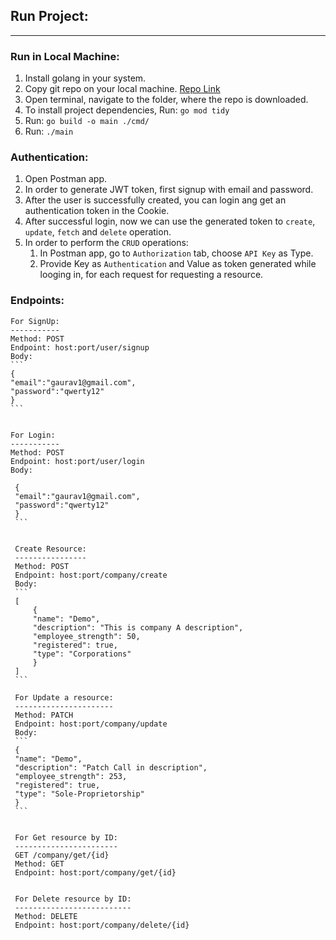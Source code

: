 ## Run Project:
---------------

### Run in Local Machine:
1. Install golang in your system.
2. Copy git repo on your local machine. [Repo Link]()
3. Open terminal, navigate to the folder, where the repo is downloaded.
4. To install project dependencies, Run: `go mod tidy` 
5. Run: `go build -o main ./cmd/`
6. Run: `./main`


### Authentication:
1. Open Postman app. 
2. In order to generate JWT token, first signup with email and password.
3. After the user is successfully created, you can login ang get an authentication token in the Cookie. 
4. After successful login, now we can use the generated token to `create`, `update`, `fetch` and `delete` operation.
5. In order to perform the `CRUD` operations: 
    1. In Postman app, go to `Authorization` tab, choose `API Key` as Type.
    2. Provide Key as `Authentication` and Value as token generated while looging in, for each request for requesting a resource.



### Endpoints:
    For SignUp:
    -----------
    Method: POST 
    Endpoint: host:port/user/signup 
    Body:
    ```
    {
    "email":"gaurav1@gmail.com",
    "password":"qwerty12"
    }
    ```


    For Login:
    -----------
    Method: POST 
    Endpoint: host:port/user/login 
    Body:
   ```
    {
    "email":"gaurav1@gmail.com",
    "password":"qwerty12"
    }
    ```


    Create Resource:
    ----------------
    Method: POST 
    Endpoint: host:port/company/create 
    Body:
    ```
    [
        {
        "name": "Demo",
        "description": "This is company A description",
        "employee_strength": 50,
        "registered": true,
        "type": "Corporations"
        }
    ]
    ```

    For Update a resource:
    ----------------------
    Method: PATCH 
    Endpoint: host:port/company/update
    Body:
    ```
    {
    "name": "Demo",
    "description": "Patch Call in description",
    "employee_strength": 253,
    "registered": true,
    "type": "Sole-Proprietorship"
    }
    ```


    For Get resource by ID:
    -----------------------
    GET /company/get/{id}
    Method: GET 
    Endpoint: host:port/company/get/{id} 


    For Delete resource by ID:
    --------------------------
    Method: DELETE 
    Endpoint: host:port/company/delete/{id}

   